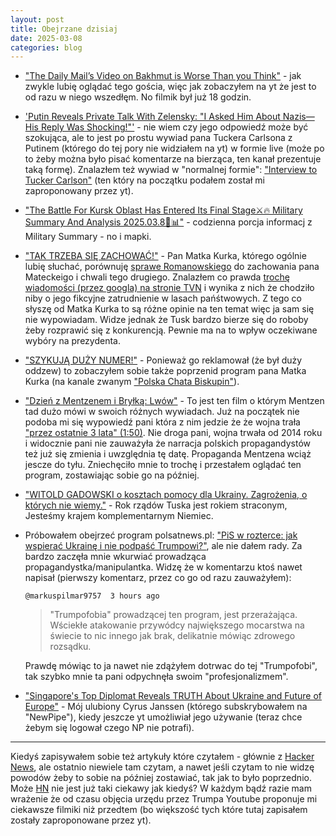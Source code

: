 ```yaml
---
layout: post 
title: Obejrzane dzisiaj
date: 2025-03-08 
categories: blog
---
```



* ["The Daily Mail’s Video on Bakhmut is Worse Than you Think"][L01] - jak zwykle lubię oglądać tego gościa, więc jak zobaczyłem na yt że jest to od razu w niego wszedłęm. No filmik był już 18 godzin.

* ['Putin Reveals Private Talk With Zelensky: "I Asked Him About Nazis—His Reply Was Shocking!"'][L04] - nie wiem czy jego odpowiedź może być szokująca, ale to jest po prostu wywiad pana Tuckera Carlsona z Putinem (którego do tej pory nie widziałem na yt) w formie live (może po to żeby można było pisać komentarze na bierząca, ten kanał prezentuje taką formę). Znalazłem też wywiad w "normalnej formie": ["Interview to Tucker Carlson"][L14] (ten który na początku podałem został mi zaproponowany przez yt).

* ["The Battle For Kursk Oblast Has Entered Its Final Stage⚔️🔥 Military Summary And Analysis 2025.03.8📅📊"][L05] - codzienna porcja informacj z Military Summary - no i mapki.

* ["TAK TRZEBA SIĘ ZACHOWAĆ!"][L08] - Pan Matka Kurka, którego ogólnie lubię słuchać, porównuję [sprawe Romanowskiego][L09] do zachowania pana Mateckeigo i chwali tego drugiego. Znalazłem co prawda [trochę wiadomości (przez googla) na stronie TVN][L13] i wynika z nich że chodziło niby o jego fikcyjne zatrudnienie w lasach pańśtwowych. Z tego co słyszę od Matka Kurka to są różne opinie na ten temat więc ja sam się nie wypowiadam. Widze jednak że Tusk bardzo bierze się do roboby żeby rozprawić się z konkurencją. Pewnie ma na to wpływ oczekiwane wybóry na prezydenta.

* ["SZYKUJĄ DUŻY NUMER!"][L10] - Ponieważ go reklamował (że był duży oddzew) to zobaczyłem sobie także poprzenid program pana Matka Kurka (na kanale zwanym ["Polska Chata Biskupin"][L11]).

* ["Dzień z Mentzenem i Bryłką: Lwów"][L06] - To jest ten film o którym Mentzen tad dużo mówi w swoich różnych wywiadach. Już na początek nie podoba mi się wypowiedź pani która z nim jedzie że że wojna trała ["przez ostatnie 3 lata" (1:50)][L07]. Nie droga pani, wojna trwała od 2014 roku i widocznie pani nie zauważyła że narracja polskich propagandystów też już się zmienia i uwzględnia tę datę. Propaganda Mentzena wciąż jescze do tyłu. Zniechęciło mnie to trochę i przestałem oglądać ten program, zostawiając sobie go na później.

* ["WITOLD GADOWSKI o kosztach pomocy dla Ukrainy. Zagrożenia, o których nie wiemy."][L12] - Rok rządów Tuska jest rokiem straconym, Jesteśmy krajem komplementarnym Niemiec.

* Próbowałem obejrzeć program polsatnews.pl: ["PiS w rozterce: jak wspierać Ukrainę i nie podpaść Trumpowi?"][L18], ale nie dałem rady. Za bardzo zaczęła mnie wkurwiać prowadząca propagandystka/manipulantka. Widzę że w komentarzu ktoś nawet napisał (pierwszy komentarz, przez co go od razu zauważyłem):

	`@markuspilmar9757	3 hours ago`	
	<blockquote>	
	"Trumpofobia" prowadzącej ten program, jest przerażająca. Wściekłe atakowanie przywódcy największego mocarstwa na świecie to nic innego jak brak, delikatnie mówiąc zdrowego rozsądku. 
	</blockquote>
	
	Prawdę mówiąc to ja nawet nie zdążyłem dotrwac do tej "Trumpofobi", tak szybko mnie ta pani odpychnęła swoim "profesjonalizmem".
	
* ["Singapore's Top Diplomat Reveals TRUTH About Ukraine and Future of Europe"][L19] - Mój ulubiony Cyrus Janssen (którego subskrybowałem na "NewPipe"), kiedy jeszcze yt umożliwiał jego używanie (teraz chce żebym się logował czego NP nie potrafi).


---

Kiedyś zapisywałem sobie też artykuły które czytałem - głównie z [Hacker News][La0], ale ostatnio niewiele tam czytam, a nawet jeśli czytam to nie widzę powodów żeby to sobie na później zostawiać, tak jak to było poprzednio. Może [HN][La0] nie jest już taki ciekawy jak kiedyś? W każdym bądź razie mam wrażenie że od czasu objęcia urzędu przez Trumpa Youtube proponuje mi ciekawsze filmiki niż przedtem (bo większość tych które tutaj zapisałem zostały zaproponowane przez yt).

<!-- links -->
[L01]: https://www.youtube.com/watch?v=DX0iU2wf2vE
[L04]: https://www.youtube.com/watch?v=k1IpddFvzX0
[L05]: https://www.youtube.com/watch?v=186oninW21E
[L06]: https://www.youtube.com/watch?v=S228OsmYjOQ
[L07]: https://youtu.be/S228OsmYjOQ?si=UUYoo-E_pAhwU970&t=110
[L08]: https://www.youtube.com/watch?v=nFSQO8Nyxa8
[L09]: https://tvn24.pl/polska/sprawa-marcina-romanowskiego-o-co-chodzi-st8007081
[L10]: https://www.youtube.com/watch?v=98ThEyqjzLw
[L11]: https://www.youtube.com/@Matka_Kurka
[L12]: https://www.youtube.com/watch?v=1yuV7b3Lrvk
[L13]: https://tvn24.pl/polska/posel-pis-dariusz-matecki-przed-sadem-decyzja-o-areszcie-st8339979
[L14]: https://www.youtube.com/watch?v=hYfByTcY49k
[La0]: https://www.hckrnews.com
[L18]: https://www.youtube.com/watch?v=k-4ea2dfRG4
[L19]: https://www.youtube.com/watch?v=Eh1zmDi0qN0
